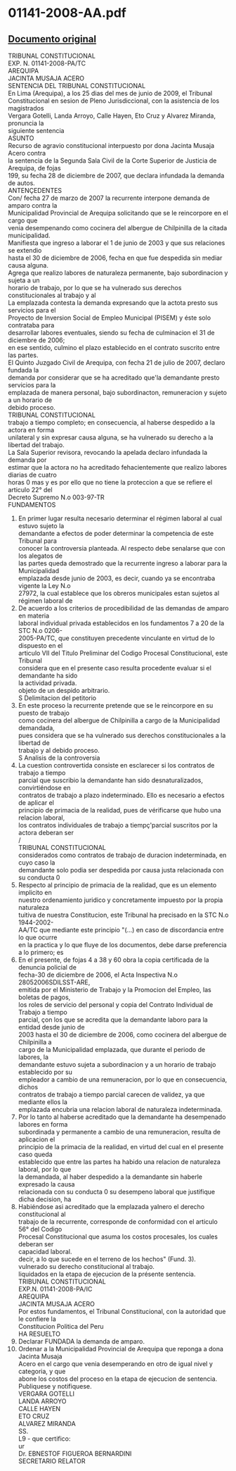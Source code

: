 
01141-2008-AA.pdf
=================
  
[Documento original](https://tc.gob.pe/jurisprudencia/2009/01141-2008-AA.pdf)  
---  
TRIBUNAL CONSTITUCIONAL  
EXP. N.  01141-2008-PA/TC  
AREQUIPA  
JACINTA MUSAJA ACERO  
SENTENCIA DEL TRIBUNAL CONSTITUCIONAL  
En Lima (Arequipa), a los 25 dias del mes de junio de 2009, el Tribunal  
Constitucional en sesion de Pleno Jurisdiccional, con la asistencia de los magistrados  
Vergara Gotelli, Landa Arroyo, Calle Hayen, Eto Cruz y Alvarez Miranda, pronuncia la  
siguiente sentencia  
ASUNTO  
Recurso de agravio constitucional interpuesto por dona Jacinta Musaja Acero contra  
la sentencia de la Segunda Sala Civil de la Corte Superior de Justicia de Arequipa, de fojas  
199, su fecha 28 de diciembre de 2007, que declara infundada la demanda de autos.  
ANTENÇEDENTES  
Con/ fecha 27 de marzo de 2007 la recurrente interpone demanda de amparo contra la  
Municipalidad Provincial de Arequipa solicitando que se le reincorpore en el cargo que  
venia desempenando como cocinera del albergue de Chilpinilla de la citada municipalidad.  
Manifiesta que ingreso a laborar el 1 de junio de 2003 y que sus relaciones se extendio  
hasta el 30 de diciembre de 2006, fecha en que fue despedida sin mediar causa alguna.  
Agrega que realizo labores de naturaleza permanente, bajo subordinacion y sujeta a un  
horario de trabajo, por lo que se ha vulnerado sus derechos constitucionales al trabajo y al  
La emplazada contesta la demanda expresando que la actota presto sus servicios para el  
Proyecto de Inversion Social de Empleo Municipal (PISEM) y éste solo contrataba para  
desarrollar labores eventuales, siendo su fecha de culminacion el 31 de diciembre de 2006;  
en ese sentido, culmino el plazo establecido en el contrato suscrito entre las partes.  
El Quinto Juzgado Civil de Arequipa, con fecha 21 de julio de 2007, declaro fundada la  
demanda por considerar que se ha acreditado que'la demandante presto servicios para la  
emplazada de manera personal, bajo subordinacton, remuneracion y sujeto a un horario de  
debido proceso.  
TRIBUNAL CONSTITUCIONAL  
trabajo a tiempo completo; en consecuencia, al haberse despedido a la actora en forma  
unilateral y sin expresar causa alguna, se ha vulnerado su derecho a la libertad del trabajo.  
La Sala Superior revisora, revocando la apelada declaro infundada la demanda por  
estimar que la actora no ha acreditado fehacientemente que realizo labores diarias de cuatro  
horas 0 mas y es por ello que no tiene la proteccion a que se refiere el articulo 22° del  
Decreto Supremo N.o 003-97-TR  
FUNDAMENTOS  
1. En primer lugar resulta necesario determinar el régimen laboral al cual estuvo sujeto la  
demandante a efectos de poder determinar la competencia de este Tribunal para  
conocer la controversia planteada. Al respecto debe senalarse que con los alegatos de  
las partes queda demostrado que la recurrente ingreso a laborar para la Municipalidad  
emplazada desde junio de 2003, es decir, cuando ya se encontraba vigente la Ley N.o  
27972, la cual establece que los obreros municipales estan sujetos al régimen laboral de  
2. De acuerdo a los criterios de procedibilidad de las demandas de amparo en materia  
laboral individual privada establecidos en los fundamentos 7 a 20 de la STC N.o 0206-  
2005-PA/TC, que constituyen precedente vinculante en virtud de lo dispuesto en el  
articulo VII del Titulo Preliminar del Codigo Procesal Constitucional, este Tribunal  
considera que en el presente caso resulta procedente evaluar si el demandante ha sido  
la actividad privada.  
objeto de un despido arbitrario.  
S Delimitacion del petitorio  
3. En este proceso la recurrente pretende que se le reincorpore en su puesto de trabajo  
como cocinera del albergue de Chilpinilla a cargo de la Municipalidad demandada,  
pues considera que se ha vulnerado sus derechos constitucionales a la libertad de  
trabajo y al debido proceso.  
S Analisis de la controversia  
4. La cuestion controvertida consiste en esclarecer si los contratos de trabajo a tiempo  
parcial que suscribio la demandante han sido desnaturalizados, convirtiéndose en  
contratos de trabajo a plazo indeterminado. Ello es necesario a efectos de aplicar el  
principio de primacia de la realidad, pues de vérificarse que hubo una relacion laboral,  
los contratos individuales de trabajo a tiempç'parcial suscritos por la actora deberan ser  
/  
TRIBUNAL CONSTITUCIONAL  
considerados como contratos de trabajo de duracion indeterminada, en cuyo caso la  
demandante solo podia ser despedida por causa justa relacionada con su conducta 0  
5. Respecto al principio de primacia de la realidad, que es un elemento implicito en  
nuestro ordenamiento juridico y concretamente impuesto por la propia naturaleza  
tuitiva de nuestra Constitucion, este Tribunal ha precisado en la STC N.o 1944-2002-  
AA/TC que mediante este principio "(...) en caso de discordancia entre lo que ocurre  
en la practica y lo que fluye de los documentos, debe darse preferencia a lo primero; es  
6. En el presente, de fojas 4 a 38 y 60 obra la copia certificada de la denuncia policial de  
fecha-30 de diciembre de 2006, el Acta Inspectiva N.o 28052006SDILSST-ARE,  
emitida por el Ministerio de Trabajo y la Promocion del Empleo, las boletas de pagos,  
los roles de servicio del personal y copia del Contrato Individual de Trabajo a tiempo  
parcial, çon los que se acredita que la demandante laboro para la entidad desde junio de  
2003 hasta el 30 de diciembre de 2006, como cocinera del albergue de Chilpinilla a  
cargo de la Municipalidad emplazada, que durante el periodo de labores, la  
demandante estuvo sujeta a subordinacion y a un horario de trabajo establecido por su  
empleador a cambio de una remuneracion, por lo que en consecuencia, dichos  
contratos de trabajo a tiempo parcial carecen de validez, ya que mediante ellos la  
emplazada encubria una relacion laboral de naturaleza indeterminada.  
7. Por lo tanto al haberse acreditado que la demandante ha desempenado labores en forma  
subordinada y permanente a cambio de una remuneracion, resulta de aplicacion el  
principio de la primacia de la realidad, en virtud del cual en el presente caso queda  
establecido que entre las partes ha habido una relacion de naturaleza laboral, por lo que  
la demandada, al haber despedido a la demandante sin haberle expresado la causa  
relacionada con su conducta 0 su desempeno laboral que justifique dicha decision, ha  
8. Habiéndose asi acreditado que la emplazada yalnero el derecho constitucional al  
trabajo de la recurrente, corresponde de conformidad con el articulo 56° del Codigo  
Procesal Constitucional que asuma los costos procesales, los cuales deberan ser  
capacidad laboral.  
decir, a lo que sucede en el terreno de los hechos" (Fund. 3).  
vulnerado su derecho constitucional al trabajo.  
liquidados en la etapa de ejecucion de la présente sentencia.  
TRIBUNAL CONSTITUCIONAL  
EXP.N. 01141-2008-PA/IC  
AREQUIPA  
JACINTA MUSAJA ACERO  
Por estos fundamentos, el Tribunal Constitucional, con la autoridad que le confiere la  
Constitucion Politica del Peru  
HA RESUELTO  
1. Declarar FUNDADA la demanda de amparo.  
2. Ordenar a la Municipalidad Provincial de Arequipa que reponga a dona Jacinta Musaja  
Acero en el cargo que venia desemperando en otro de igual nivel y categoria, y que  
abone los costos del proceso en la etapa de ejecucion de sentencia.  
Publiquese y notifiquese.  
VERGARA GOTELLI  
LANDA ARROYO  
CALLE HAYEN  
ETO CRUZ  
ALVAREZ MIRANDA  
SS.  
L9 - que certifico:  
ur  
Dr. EBNESTOF FIGUEROA BERNARDINI  
SECRETARIO RELATOR